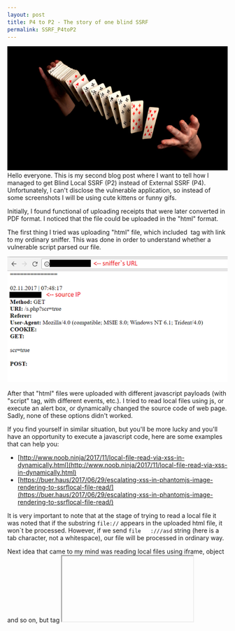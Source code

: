 ```yaml
---
layout: post
title: P4 to P2 - The story of one blind SSRF
permalink: SSRF_P4toP2
---
```


<div style="text-align:center"><img src = "/public/CardTrick.jpg"/></div>
Hello everyone. This is my second blog post where I want to tell how I managed to get Blind Local SSRF (P2) instead of External SSRF (P4). Unfortunately, I can't disclose the vulnerable application, so instead of some screenshots I will be using cute kittens or funny gifs.



<!--more-->

Initially, I found functional of uploading receipts that were later converted in PDF format. I noticed that the file could be uploaded in the "html" format. 

The first thing I tried was uploading "html" file, which included <img> tag with link to my ordinary sniffer. This was done in order to understand whether a vulnerable script parsed our file.

<div style="text-align:center">
    <a href="/public/SnifferScreen.png" data-fancybox data-toolbar="false" data-small-btn="true">
        <img src = "/public/SnifferScreen_s.png"/>
    </a>
</div>

After that "html" files were uploaded with different javascript payloads (with "script" tag, with different events, etc.). I tried to read local files using js, or execute an alert box, or dynamically changed the source code of web page. Sadly, none of these options didn't worked.

If you find yourself in similar situation, but you'll be more lucky and you'll have an opportunity to execute a javascript code, here are some examples that can help you:
* [http://www.noob.ninja/2017/11/local-file-read-via-xss-in-dynamically.html](http://www.noob.ninja/2017/11/local-file-read-via-xss-in-dynamically.html)
* [https://buer.haus/2017/06/29/escalating-xss-in-phantomjs-image-rendering-to-ssrflocal-file-read/](https://buer.haus/2017/06/29/escalating-xss-in-phantomjs-image-rendering-to-ssrflocal-file-read/)

It is very important to note that at the stage of trying to read a local file it was noted that if the substring ```file://``` appears in the uploaded html file, it won\`t be processed. However, if we send ```file	:///asd``` string (here is a tab character, not a whitespace), our file will be processed in ordinary way.

Next idea that came to my mind was reading local files using iframe, object and so on, but tag <iframe> was completely blocked and html didn't processed in any ways, and tag <object> simply didn't read the local file.

<div style="text-align:center"><img src = "/public/Sadly.png"/></div>

In contemporary browsers, you can read local files using object, iframe or embed tags. For example:
* ```<object width="400" height="400" data="file://c:/windows/win.ini"></object>```
* ```<iframe src="file:///C:/Windows/win.ini" width="400" height="400">```
* ```<embed src="file://c:/windows/win.ini" width="400" height="400">```

<a href="/public/ObjectRead.png" data-fancybox data-toolbar="false" data-small-btn="true">
    ![alt text](/public/ObjectRead_s.png "Read win.ini")
</a>

None of the methods I tried didn't worked, but it seemed to me that I could achieve more than just a simple External SSRF. Then I remembered about [@BugBountyHQ](https://twitter.com/BugBountyHQ) [tweet](https://twitter.com/BugBountyHQ/status/868242771617792000) and decided to try to include existed local image via img tag. But, what kind of picture on a 100 percent exists on the web server? Remembering about type of the user-agent ```Mozilla/4.0 (compatible; MSIE 8.0; Windows NT 6.1; Trident/4.0)``` which probably means that it was header of the Internet Explorer. I found the image that exist on the web server by default with this browser - ```C:\Program Files\Internet Explorer\images\bing.ico``` and tried to include it (don't forget about using 'file://').

Finally, I've got a payload: ```<img src="file	:///C:\Program Files\Internet Explorer\images\bing.ico">```

<a href="/public/BingImage.png" data-fancybox data-toolbar="false" data-small-btn="true">
![alt text](/public/BingImage_s.png "Bing Image")
</a>

In the result, we successfully bypassed the filter and changed the priority from P4 to P2.

<div style="text-align:center"><img src = "/public/Woow.gif"/></div>